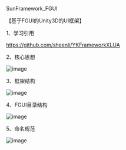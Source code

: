 SunFramework_FGUI

【基于FGUI的Unity3D的UI框架】

1、学习引用

https://github.com/sheenli/YKFrameworkXLUA

2、核心思想

![image](https://github.com/KingSun5/FGUI_Framework/blob/master/images/Core.png)


3、框架结构


![image](https://github.com/KingSun5/FGUI_Framework/blob/master/images/FGUIFramework.png)


4、FGUI目录结构


![image](https://github.com/KingSun5/FGUI_Framework/blob/master/images/FGUIPackage.png)


5、命名规范


![image](https://github.com/KingSun5/FGUI_Framework/blob/master/images/NamingNotations.png)
